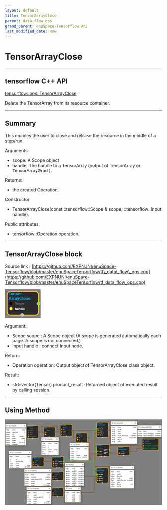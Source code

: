 ```yaml
--- 
layout: default 
title: TensorArrayClose 
parent: data_flow_ops 
grand_parent: enuSpace-Tensorflow API 
last_modified_date: now 
--- 
```


# TensorArrayClose

---

## tensorflow C++ API

[tensorflow::ops::TensorArrayClose](https://www.tensorflow.org/api_docs/cc/class/tensorflow/ops/tensor-array-close)

Delete the TensorArray from its resource container.

---

## Summary

This enables the user to close and release the resource in the middle of a step/run.

Arguments:

* scope: A Scope object
* handle: The handle to a
  TensorArray \(output of TensorArray or TensorArrayGrad \).

Returns:

* the created Operation.

Constructor

* TensorArrayClose\(const ::tensorflow::Scope & scope, ::tensorflow::Input handle\).

Public attributes

* tensorflow::Operation operation.

---

## TensorArrayClose block

Source link : [https://github.com/EXPNUNI/enuSpace-Tensorflow/blob/master/enuSpaceTensorflow/tf\_data\_flow\_ops.cpp](https://github.com/EXPNUNI/enuSpace-Tensorflow/blob/master/enuSpaceTensorflow/tf_data_flow_ops.cpp)

![](./assets/dataflow_TensorArrayClose_Symbol.png)

Argument:

* Scope scope : A Scope object \(A scope is generated automatically each page. A scope is not connected.\)
* Input handle : connect Input node.

Return:

* Operation operation: Output object of TensorArrayClose class object.

Result:

* std::vector\(Tensor\) product\_result : Returned object of executed result by calling session.

---

## Using Method

![](./assets/dataflow_TensorArrayClose_Method.png)

